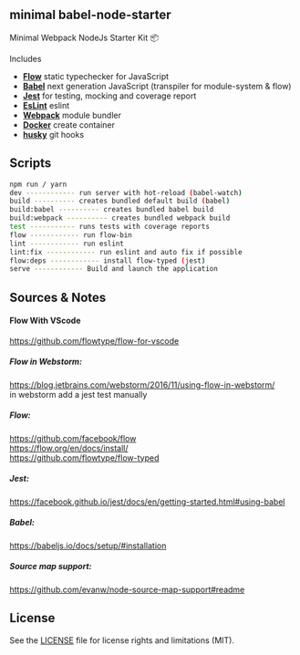 ## minimal babel-node-starter

Minimal Webpack NodeJs Starter Kit :package:

Includes

- [**Flow**](https://flow.org/) static typechecker for JavaScript
- [**Babel**](https://babeljs.io/) next generation JavaScript (transpiler for module-system & flow)
- [**Jest**](https://facebook.github.io/jest/) for testing, mocking and coverage report
- [**EsLint**](https://eslint.org/) eslint
- [**Webpack**](https://webpack.js.org/) module bundler
- [**Docker**](https://www.docker.com/) create container
- [**husky**](https://github.com/typicode/husky) git hooks

## Scripts
```bash
npm run / yarn
dev ------------ run server with hot-reload (babel-watch)
build ---------- creates bundled default build (babel)
build:babel ---------- creates bundled babel build
build:webpack ---------- creates bundled webpack build
test ----------- runs tests with coverage reports
flow ------------ run flow-bin
lint ------------ run eslint
lint:fix ------------ run eslint and auto fix if possible
flow:deps ------------ install flow-typed (jest)
serve ------------ Build and launch the application
```

## Sources & Notes
#### Flow With VScode
https://github.com/flowtype/flow-for-vscode
##### Flow in Webstorm:
https://blog.jetbrains.com/webstorm/2016/11/using-flow-in-webstorm/  
in webstorm add a jest test manually
##### Flow:
https://github.com/facebook/flow  
https://flow.org/en/docs/install/  
https://github.com/flowtype/flow-typed  
##### Jest:
https://facebook.github.io/jest/docs/en/getting-started.html#using-babel  
##### Babel:
https://babeljs.io/docs/setup/#installation
##### Source map support:
https://github.com/evanw/node-source-map-support#readme

## License
See the [LICENSE](LICENSE.md) file for license rights and limitations (MIT).
